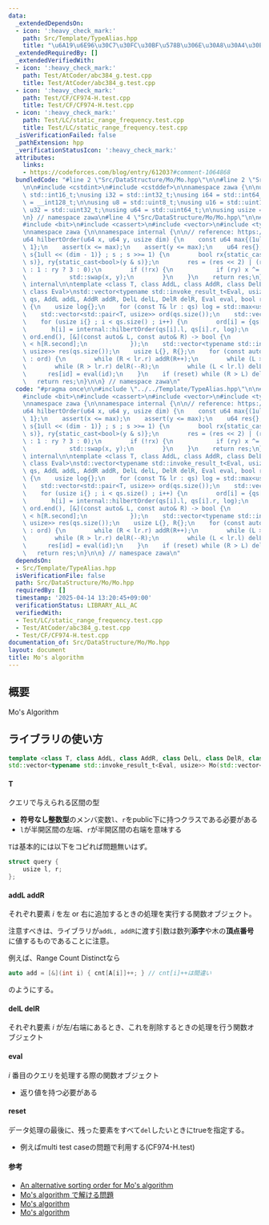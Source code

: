 ```yaml
---
data:
  _extendedDependsOn:
  - icon: ':heavy_check_mark:'
    path: Src/Template/TypeAlias.hpp
    title: "\u6A19\u6E96\u30C7\u30FC\u30BF\u578B\u306E\u30A8\u30A4\u30EA\u30A2\u30B9"
  _extendedRequiredBy: []
  _extendedVerifiedWith:
  - icon: ':heavy_check_mark:'
    path: Test/AtCoder/abc384_g.test.cpp
    title: Test/AtCoder/abc384_g.test.cpp
  - icon: ':heavy_check_mark:'
    path: Test/CF/CF974-H.test.cpp
    title: Test/CF/CF974-H.test.cpp
  - icon: ':heavy_check_mark:'
    path: Test/LC/static_range_frequency.test.cpp
    title: Test/LC/static_range_frequency.test.cpp
  _isVerificationFailed: false
  _pathExtension: hpp
  _verificationStatusIcon: ':heavy_check_mark:'
  attributes:
    links:
    - https://codeforces.com/blog/entry/61203?#comment-1064868
  bundledCode: "#line 2 \"Src/DataStructure/Mo/Mo.hpp\"\n\n#line 2 \"Src/Template/TypeAlias.hpp\"\
    \n\n#include <cstdint>\n#include <cstddef>\n\nnamespace zawa {\n\nusing i16 =\
    \ std::int16_t;\nusing i32 = std::int32_t;\nusing i64 = std::int64_t;\nusing i128\
    \ = __int128_t;\n\nusing u8 = std::uint8_t;\nusing u16 = std::uint16_t;\nusing\
    \ u32 = std::uint32_t;\nusing u64 = std::uint64_t;\n\nusing usize = std::size_t;\n\
    \n} // namespace zawa\n#line 4 \"Src/DataStructure/Mo/Mo.hpp\"\n\n#include <algorithm>\n\
    #include <bit>\n#include <cassert>\n#include <vector>\n#include <type_traits>\n\
    \nnamespace zawa {\n\nnamespace internal {\n\n// reference: https://codeforces.com/blog/entry/61203?#comment-1064868\n\
    u64 hilbertOrder(u64 x, u64 y, usize dim) {\n    const u64 max{(1ull << dim) -\
    \ 1};\n    assert(x <= max);\n    assert(y <= max);\n    u64 res{};\n    for (u64\
    \ s{1ull << (dim - 1)} ; s ; s >>= 1) {\n        bool rx{static_cast<bool>(x &\
    \ s)}, ry{static_cast<bool>(y & s)};\n        res = (res << 2) | (rx ? ry ? 2\
    \ : 1 : ry ? 3 : 0);\n        if (!rx) {\n            if (ry) x ^= max, y ^= max;\n\
    \            std::swap(x, y);\n        }\n    }\n    return res;\n}\n\n} // namespace\
    \ internal\n\ntemplate <class T, class AddL, class AddR, class DelL, class DelR,\
    \ class Eval>\nstd::vector<typename std::invoke_result_t<Eval, usize>> Mo(std::vector<T>\
    \ qs, AddL addL, AddR addR, DelL delL, DelR delR, Eval eval, bool reset = false)\
    \ {\n    usize log{};\n    for (const T& lr : qs) log = std::max<usize>(log, std::bit_width(lr.r));\n\
    \    std::vector<std::pair<T, usize>> ord(qs.size());\n    std::vector<u64> h(qs.size());\n\
    \    for (usize i{} ; i < qs.size() ; i++) {\n        ord[i] = {qs[i], i};\n \
    \       h[i] = internal::hilbertOrder(qs[i].l, qs[i].r, log);\n    }\n    std::sort(ord.begin(),\
    \ ord.end(), [&](const auto& L, const auto& R) -> bool {\n            return h[L.second]\
    \ < h[R.second];\n            });\n    std::vector<typename std::invoke_result_t<Eval,\
    \ usize>> res(qs.size());\n    usize L{}, R{};\n    for (const auto& [lr, id]\
    \ : ord) {\n        while (R < lr.r) addR(R++);\n        while (L > lr.l) addL(--L);\n\
    \        while (R > lr.r) delR(--R);\n        while (L < lr.l) delL(L++);\n  \
    \      res[id] = eval(id);\n    }\n    if (reset) while (R > L) delR(--R);\n \
    \   return res;\n}\n\n} // namespace zawa\n"
  code: "#pragma once\n\n#include \"../../Template/TypeAlias.hpp\"\n\n#include <algorithm>\n\
    #include <bit>\n#include <cassert>\n#include <vector>\n#include <type_traits>\n\
    \nnamespace zawa {\n\nnamespace internal {\n\n// reference: https://codeforces.com/blog/entry/61203?#comment-1064868\n\
    u64 hilbertOrder(u64 x, u64 y, usize dim) {\n    const u64 max{(1ull << dim) -\
    \ 1};\n    assert(x <= max);\n    assert(y <= max);\n    u64 res{};\n    for (u64\
    \ s{1ull << (dim - 1)} ; s ; s >>= 1) {\n        bool rx{static_cast<bool>(x &\
    \ s)}, ry{static_cast<bool>(y & s)};\n        res = (res << 2) | (rx ? ry ? 2\
    \ : 1 : ry ? 3 : 0);\n        if (!rx) {\n            if (ry) x ^= max, y ^= max;\n\
    \            std::swap(x, y);\n        }\n    }\n    return res;\n}\n\n} // namespace\
    \ internal\n\ntemplate <class T, class AddL, class AddR, class DelL, class DelR,\
    \ class Eval>\nstd::vector<typename std::invoke_result_t<Eval, usize>> Mo(std::vector<T>\
    \ qs, AddL addL, AddR addR, DelL delL, DelR delR, Eval eval, bool reset = false)\
    \ {\n    usize log{};\n    for (const T& lr : qs) log = std::max<usize>(log, std::bit_width(lr.r));\n\
    \    std::vector<std::pair<T, usize>> ord(qs.size());\n    std::vector<u64> h(qs.size());\n\
    \    for (usize i{} ; i < qs.size() ; i++) {\n        ord[i] = {qs[i], i};\n \
    \       h[i] = internal::hilbertOrder(qs[i].l, qs[i].r, log);\n    }\n    std::sort(ord.begin(),\
    \ ord.end(), [&](const auto& L, const auto& R) -> bool {\n            return h[L.second]\
    \ < h[R.second];\n            });\n    std::vector<typename std::invoke_result_t<Eval,\
    \ usize>> res(qs.size());\n    usize L{}, R{};\n    for (const auto& [lr, id]\
    \ : ord) {\n        while (R < lr.r) addR(R++);\n        while (L > lr.l) addL(--L);\n\
    \        while (R > lr.r) delR(--R);\n        while (L < lr.l) delL(L++);\n  \
    \      res[id] = eval(id);\n    }\n    if (reset) while (R > L) delR(--R);\n \
    \   return res;\n}\n\n} // namespace zawa\n"
  dependsOn:
  - Src/Template/TypeAlias.hpp
  isVerificationFile: false
  path: Src/DataStructure/Mo/Mo.hpp
  requiredBy: []
  timestamp: '2025-04-14 13:20:45+09:00'
  verificationStatus: LIBRARY_ALL_AC
  verifiedWith:
  - Test/LC/static_range_frequency.test.cpp
  - Test/AtCoder/abc384_g.test.cpp
  - Test/CF/CF974-H.test.cpp
documentation_of: Src/DataStructure/Mo/Mo.hpp
layout: document
title: Mo's algorithm
---
```


## 概要

Mo's Algorithm

## ライブラリの使い方

```cpp
template <class T, class AddL, class AddR, class DelL, class DelR, class Eval>
std::vector<typename std::invoke_result_t<Eval, usize>> Mo(std::vector<T> qs, AddL addL, AddR addR, DelL delL, DelR delR, Eval eval, bool reset = false) {
```

#### T

クエリで与えられる区間の型

- **符号なし整数型**のメンバ変数`l`、`r`をpublic下に持つクラスである必要がある
- `l`が半開区間の左端、`r`が半開区間の右端を意味する

`T`は基本的には以下をコピれば問題無いはず。

```cpp
struct query {
    usize l, r;
};
```

#### addL addR

それぞれ要素 $i$ を左 or 右に追加するときの処理を実行する関数オブジェクト。

注意すべきは、ライブラリが`addL, addR`に渡す引数は数列**添字**や木の**頂点番号**に値するものであることに注意。

例えば、Range Count Distinctなら

```cpp
auto add = [&](int i) { cnt[A[i]]++; } // cnt[i]++は間違い
```

のようにする。

#### delL delR

それぞれ要素 $i$ が左/右端にあるとき、これを削除するときの処理を行う関数オブジェクト

#### eval

$i$ 番目のクエリを処理する際の関数オブジェクト

- 返り値を持つ必要がある

#### reset

データ処理の最後に、残った要素をすべて`del`したいときにtrueを指定する。

- 例えばmulti test caseの問題で利用する(CF974-H.test)

#### 参考

- [An alternative sorting order for Mo's algorithm](https://codeforces.com/blog/entry/61203)
- [Mo's algorithm で解ける問題](https://37zigen.com/mos-algorithm-%E3%81%A7%E8%A7%A3%E3%81%91%E3%82%8B%E5%95%8F%E9%A1%8C/)
- [Mo's algorithm](https://take44444.github.io/Algorithm-Book/range/mo/main.html)
- [Mo's algorithm](https://ei1333.hateblo.jp/entry/2017/09/11/211011)
